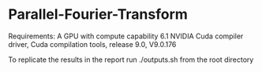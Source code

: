 # Parallel-Fourier-Transform

Requirements:
A GPU with compute capability 6.1
NVIDIA Cuda compiler driver, Cuda compilation tools, release 9.0, V9.0.176

To replicate the results in the report run ./outputs.sh from the root directory

